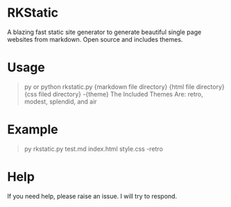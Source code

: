 # RKStatic
A blazing fast static site generator to generate beautiful single page websites from markdown. Open source and includes themes.

# Usage
> py or python rkstatic.py {markdown file directory} {html file directory} {css filed directory} -{theme}
> The Included Themes Are: retro, modest, splendid, and air

# Example
> py rkstatic.py test.md index.html style.css -retro

# Help
If you need help, please raise an issue. I will try to respond.
